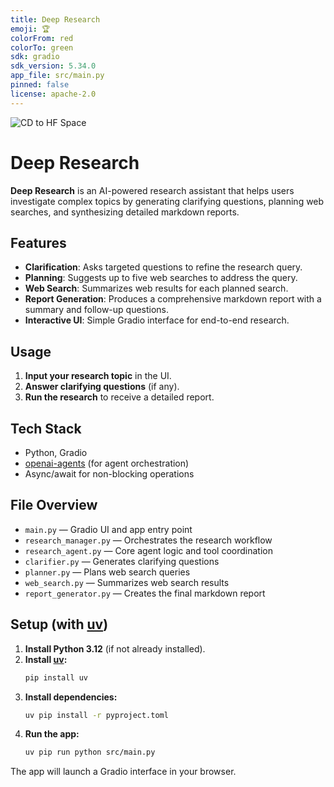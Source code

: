 ```yaml
---
title: Deep Research
emoji: 🏆
colorFrom: red
colorTo: green
sdk: gradio
sdk_version: 5.34.0
app_file: src/main.py
pinned: false
license: apache-2.0
---
```


![CD to HF Space](https://github.com/serverdaun/deep-research/actions/workflows/sync-to-hf.yml/badge.svg)

# Deep Research

**Deep Research** is an AI-powered research assistant that helps users investigate complex topics by generating clarifying questions, planning web searches, and synthesizing detailed markdown reports.

## Features

- **Clarification**: Asks targeted questions to refine the research query.
- **Planning**: Suggests up to five web searches to address the query.
- **Web Search**: Summarizes web results for each planned search.
- **Report Generation**: Produces a comprehensive markdown report with a summary and follow-up questions.
- **Interactive UI**: Simple Gradio interface for end-to-end research.

## Usage

1. **Input your research topic** in the UI.
2. **Answer clarifying questions** (if any).
3. **Run the research** to receive a detailed report.

## Tech Stack

- Python, Gradio
- [openai-agents](https://pypi.org/project/openai-agents/) (for agent orchestration)
- Async/await for non-blocking operations

## File Overview

- `main.py` — Gradio UI and app entry point
- `research_manager.py` — Orchestrates the research workflow
- `research_agent.py` — Core agent logic and tool coordination
- `clarifier.py` — Generates clarifying questions
- `planner.py` — Plans web search queries
- `web_search.py` — Summarizes web search results
- `report_generator.py` — Creates the final markdown report

## Setup (with [uv](https://github.com/astral-sh/uv))

1. **Install Python 3.12** (if not already installed).
2. **Install [uv](https://github.com/astral-sh/uv):**
   ```sh
   pip install uv
   ```
3. **Install dependencies:**
   ```sh
   uv pip install -r pyproject.toml
   ```
4. **Run the app:**
   ```sh
   uv pip run python src/main.py
   ```

The app will launch a Gradio interface in your browser.
